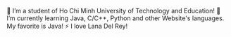 🔭 I’m a student of Ho Chi Minh University of Technology and Education!
🌱 I’m currently learning Java, C/C++, Python and other Website's languages. My favorite is Java!
⚡ I love Lana Del Rey!
